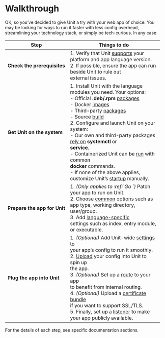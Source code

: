 # Walkthrough

OK, so you’ve decided to give Unit a try with your web app of choice.  You may
be looking for ways to run it faster with less config overhead, streamlining
your technology stack, or simply be tech-curious.  In any case:

| Step                                         | Things to do                                                                                                                                                                                                                                                                                                                                                                                                                                                                                                                                                                                                                                                                                                                                                      |
|----------------------------------------------|-------------------------------------------------------------------------------------------------------------------------------------------------------------------------------------------------------------------------------------------------------------------------------------------------------------------------------------------------------------------------------------------------------------------------------------------------------------------------------------------------------------------------------------------------------------------------------------------------------------------------------------------------------------------------------------------------------------------------------------------------------------------|
| **Check the prerequisites**                  | 1. Verify that Unit [supports](../installation.md#source-prereqs) your<br/>   platform and app language version.<br/>2. If possible, ensure the app can run beside Unit to rule out<br/>   external issues.                                                                                                                                                                                                                                                                                                                                                                                                                                                                                                                                                       |
| **Get Unit on the system**                   | 1. Install Unit with the language modules you need.  Your options:<br/>   - Official **.deb/.rpm** [packages](../installation.md#installation-precomp-pkgs)<br/>   - Docker [images](../installation.md#installation-docker)<br/>   - Third-party [packages](../installation.md#installation-community-repos)<br/>   - Source [build](../installation.md#source)<br/>2. Configure and launch Unit on your system:<br/>   - Our own and third-party packages [rely on](../installation.md#installation-precomp-startup) **systemctl** or<br/>     **service**.<br/>   - Containerized Unit can be [run](docker.md) with common<br/>     **docker** commands.<br/>   - If none of the above applies, customize Unit’s [startup](source.md#source-startup) manually. |
| **Prepare** **the** **app** **for** **Unit** | 1.  *(Only applies to :ref:\`Go <configuration-go>\`)* Patch<br/>   your app to run on Unit.<br/>2. Choose [common](../configuration.md#configuration-applications) options such as<br/>   app type, working directory, user/group.<br/>3. Add [language-specific](../configuration.md#configuration-languages)<br/>   settings such as index, entry module, or executable.                                                                                                                                                                                                                                                                                                                                                                                       |
| **Plug the app into Unit**                   | 1.  *(Optional)* Add Unit-wide [settings](../configuration.md#configuration-stngs) to<br/>   your app’s config to run it smoothly.<br/>2. [Upload](../controlapi.md#configuration-mgmt) your config into Unit to spin up<br/>   the app.<br/>3.  *(Optional)* Set up a [route](../configuration.md#configuration-routes) to your app<br/>   to benefit from internal routing.<br/>4.  *(Optional)* Upload a [certificate bundle](../certificates.md#configuration-ssl)<br/>   if you want to support SSL/TLS.<br/>5. Finally, set up a [listener](../configuration.md#configuration-listeners) to make<br/>   your app publicly available.                                                                                                                        |

For the details of each step, see specific documentation sections.
